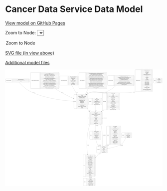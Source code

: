 <link rel='stylesheet' href="assets/style.css">
<link rel='stylesheet' href="https://unpkg.com/leaflet@1.5.1/dist/leaflet.css" integrity="sha512-xwE/Az9zrjBIphAcBb3F6JVqxf46+CDLwfLMHloNu6KEQCAWi6HcDUbeOfBIptF7tcCzusKFjFw2yuvEpDL9wQ==" crossorigin="">
<script type="text/javascript" src="https://code.jquery.com/jquery-3.2.1.min.js"></script>
<script type="text/javascript"  src="https://unpkg.com/leaflet@1.5.1/dist/leaflet.js"></script>
<script type="text/javascript" src="assets/actions.js"></script>

Cancer Data Service Data Model
==============================

[View model on GitHub Pages](https://cbiit.github.io/cds-model)



Zoom to Node: <select id="node_select">
  <option value="">Zoom to Node</option>
</select>
<div id="model"></div>

<p>
<a href="./model-desc/cds-model.svg">SVG file (in view above)</a>
<p>
<a href="./model-desc">Additional model files</a>
<div id='graph' style='display:off;'>
<svg width="4345pt" height="3219pt"
 viewBox="0.00 0.00 4344.50 3219.00" xmlns="http://www.w3.org/2000/svg" xmlns:xlink="http://www.w3.org/1999/xlink">
<g id="graph0" class="graph" transform="scale(1 1) rotate(0) translate(4 3215)">
<title>Perl</title>
<polygon fill="#ffffff" stroke="transparent" points="-4,4 -4,-3215 4340.5,-3215 4340.5,4 -4,4"/>
<!-- NonDICOMPETimages -->
<g id="node1" class="node">
<title>NonDICOMPETimages</title>
<path fill="none" stroke="#000000" d="M12,-2865.5C12,-2865.5 661,-2865.5 661,-2865.5 667,-2865.5 673,-2871.5 673,-2877.5 673,-2877.5 673,-2945.5 673,-2945.5 673,-2951.5 667,-2957.5 661,-2957.5 661,-2957.5 12,-2957.5 12,-2957.5 6,-2957.5 0,-2951.5 0,-2945.5 0,-2945.5 0,-2877.5 0,-2877.5 0,-2871.5 6,-2865.5 12,-2865.5"/>
<text text-anchor="middle" x="91" y="-2907.8" font-family="Times,serif" font-size="14.00" fill="#000000">NonDICOMPETimages</text>
<polyline fill="none" stroke="#000000" points="182,-2865.5 182,-2957.5 "/>
<text text-anchor="middle" x="192.5" y="-2907.8" font-family="Times,serif" font-size="14.00" fill="#000000"> </text>
<polyline fill="none" stroke="#000000" points="203,-2865.5 203,-2957.5 "/>
<text text-anchor="middle" x="427.5" y="-2942.3" font-family="Times,serif" font-size="14.00" fill="#000000">NonDICOMPETimages_id</text>
<polyline fill="none" stroke="#000000" points="203,-2934.5 652,-2934.5 "/>
<text text-anchor="middle" x="427.5" y="-2919.3" font-family="Times,serif" font-size="14.00" fill="#000000">PETImagingAcquisitionProtocolElement_gantryDetectorTilt</text>
<polyline fill="none" stroke="#000000" points="203,-2911.5 652,-2911.5 "/>
<text text-anchor="middle" x="427.5" y="-2896.3" font-family="Times,serif" font-size="14.00" fill="#000000">Radiopharmaceutical_radionuclideCode</text>
<polyline fill="none" stroke="#000000" points="203,-2888.5 652,-2888.5 "/>
<text text-anchor="middle" x="427.5" y="-2873.3" font-family="Times,serif" font-size="14.00" fill="#000000">crdc_id</text>
<polyline fill="none" stroke="#000000" points="652,-2865.5 652,-2957.5 "/>
<text text-anchor="middle" x="662.5" y="-2907.8" font-family="Times,serif" font-size="14.00" fill="#000000"> </text>
</g>
<!-- image -->
<g id="node11" class="node">
<title>image</title>
<path fill="none" stroke="#000000" d="M1909,-2135C1909,-2135 2274,-2135 2274,-2135 2280,-2135 2286,-2141 2286,-2147 2286,-2147 2286,-2514 2286,-2514 2286,-2520 2280,-2526 2274,-2526 2274,-2526 1909,-2526 1909,-2526 1903,-2526 1897,-2520 1897,-2514 1897,-2514 1897,-2147 1897,-2147 1897,-2141 1903,-2135 1909,-2135"/>
<text text-anchor="middle" x="1927" y="-2326.8" font-family="Times,serif" font-size="14.00" fill="#000000">image</text>
<polyline fill="none" stroke="#000000" points="1957,-2135 1957,-2526 "/>
<text text-anchor="middle" x="1967.5" y="-2326.8" font-family="Times,serif" font-size="14.00" fill="#000000"> </text>
<polyline fill="none" stroke="#000000" points="1978,-2135 1978,-2526 "/>
<text text-anchor="middle" x="2121.5" y="-2510.8" font-family="Times,serif" font-size="14.00" fill="#000000">citation_or_DOI</text>
<polyline fill="none" stroke="#000000" points="1978,-2503 2265,-2503 "/>
<text text-anchor="middle" x="2121.5" y="-2487.8" font-family="Times,serif" font-size="14.00" fill="#000000">crdc_id</text>
<polyline fill="none" stroke="#000000" points="1978,-2480 2265,-2480 "/>
<text text-anchor="middle" x="2121.5" y="-2464.8" font-family="Times,serif" font-size="14.00" fill="#000000">de_identification_method_description</text>
<polyline fill="none" stroke="#000000" points="1978,-2457 2265,-2457 "/>
<text text-anchor="middle" x="2121.5" y="-2441.8" font-family="Times,serif" font-size="14.00" fill="#000000">de_identification_method_type</text>
<polyline fill="none" stroke="#000000" points="1978,-2434 2265,-2434 "/>
<text text-anchor="middle" x="2121.5" y="-2418.8" font-family="Times,serif" font-size="14.00" fill="#000000">de_identification_software</text>
<polyline fill="none" stroke="#000000" points="1978,-2411 2265,-2411 "/>
<text text-anchor="middle" x="2121.5" y="-2395.8" font-family="Times,serif" font-size="14.00" fill="#000000">image_modality</text>
<polyline fill="none" stroke="#000000" points="1978,-2388 2265,-2388 "/>
<text text-anchor="middle" x="2121.5" y="-2372.8" font-family="Times,serif" font-size="14.00" fill="#000000">imaging_equipment_manufacturer</text>
<polyline fill="none" stroke="#000000" points="1978,-2365 2265,-2365 "/>
<text text-anchor="middle" x="2121.5" y="-2349.8" font-family="Times,serif" font-size="14.00" fill="#000000">imaging_equipment_model</text>
<polyline fill="none" stroke="#000000" points="1978,-2342 2265,-2342 "/>
<text text-anchor="middle" x="2121.5" y="-2326.8" font-family="Times,serif" font-size="14.00" fill="#000000">imaging_protocol</text>
<polyline fill="none" stroke="#000000" points="1978,-2319 2265,-2319 "/>
<text text-anchor="middle" x="2121.5" y="-2303.8" font-family="Times,serif" font-size="14.00" fill="#000000">imaging_software</text>
<polyline fill="none" stroke="#000000" points="1978,-2296 2265,-2296 "/>
<text text-anchor="middle" x="2121.5" y="-2280.8" font-family="Times,serif" font-size="14.00" fill="#000000">license</text>
<polyline fill="none" stroke="#000000" points="1978,-2273 2265,-2273 "/>
<text text-anchor="middle" x="2121.5" y="-2257.8" font-family="Times,serif" font-size="14.00" fill="#000000">longitudinal_temporal_event_offset</text>
<polyline fill="none" stroke="#000000" points="1978,-2250 2265,-2250 "/>
<text text-anchor="middle" x="2121.5" y="-2234.8" font-family="Times,serif" font-size="14.00" fill="#000000">longitudinal_temporal_event_type</text>
<polyline fill="none" stroke="#000000" points="1978,-2227 2265,-2227 "/>
<text text-anchor="middle" x="2121.5" y="-2211.8" font-family="Times,serif" font-size="14.00" fill="#000000">organ_or_tissue</text>
<polyline fill="none" stroke="#000000" points="1978,-2204 2265,-2204 "/>
<text text-anchor="middle" x="2121.5" y="-2188.8" font-family="Times,serif" font-size="14.00" fill="#000000">performed_imaging_study_typeCode</text>
<polyline fill="none" stroke="#000000" points="1978,-2181 2265,-2181 "/>
<text text-anchor="middle" x="2121.5" y="-2165.8" font-family="Times,serif" font-size="14.00" fill="#000000">species</text>
<polyline fill="none" stroke="#000000" points="1978,-2158 2265,-2158 "/>
<text text-anchor="middle" x="2121.5" y="-2142.8" font-family="Times,serif" font-size="14.00" fill="#000000">study_link_id</text>
<polyline fill="none" stroke="#000000" points="2265,-2135 2265,-2526 "/>
<text text-anchor="middle" x="2275.5" y="-2326.8" font-family="Times,serif" font-size="14.00" fill="#000000"> </text>
</g>
<!-- NonDICOMPETimages&#45;&gt;image -->
<g id="edge8" class="edge">
<title>NonDICOMPETimages&#45;&gt;image</title>
<path fill="none" stroke="#000000" d="M375.0384,-2865.4437C433.8414,-2798.4185 552.7829,-2675.1305 681.5,-2612 1079.0772,-2417.0045 1602.7114,-2357.0827 1886.7876,-2338.6688"/>
<polygon fill="#000000" stroke="#000000" points="1887.0344,-2342.1603 1896.7914,-2338.0311 1886.589,-2335.1744 1887.0344,-2342.1603"/>
<text text-anchor="middle" x="785" y="-2582.8" font-family="Times,serif" font-size="14.00" fill="#000000">of_image</text>
</g>
<!-- NonDICOMradiologyAllModalities -->
<g id="node2" class="node">
<title>NonDICOMradiologyAllModalities</title>
<path fill="none" stroke="#000000" d="M703,-2693C703,-2693 1476,-2693 1476,-2693 1482,-2693 1488,-2699 1488,-2705 1488,-2705 1488,-3118 1488,-3118 1488,-3124 1482,-3130 1476,-3130 1476,-3130 703,-3130 703,-3130 697,-3130 691,-3124 691,-3118 691,-3118 691,-2705 691,-2705 691,-2699 697,-2693 703,-2693"/>
<text text-anchor="middle" x="822.5" y="-2907.8" font-family="Times,serif" font-size="14.00" fill="#000000">NonDICOMradiologyAllModalities</text>
<polyline fill="none" stroke="#000000" points="954,-2693 954,-3130 "/>
<text text-anchor="middle" x="964.5" y="-2907.8" font-family="Times,serif" font-size="14.00" fill="#000000"> </text>
<polyline fill="none" stroke="#000000" points="975,-2693 975,-3130 "/>
<text text-anchor="middle" x="1221" y="-3114.8" font-family="Times,serif" font-size="14.00" fill="#000000">NonDICOMradiologyAllModalities_id</text>
<polyline fill="none" stroke="#000000" points="975,-3107 1467,-3107 "/>
<text text-anchor="middle" x="1221" y="-3091.8" font-family="Times,serif" font-size="14.00" fill="#000000">crdc_id</text>
<polyline fill="none" stroke="#000000" points="975,-3084 1467,-3084 "/>
<text text-anchor="middle" x="1221" y="-3068.8" font-family="Times,serif" font-size="14.00" fill="#000000">performed_imaging_study_acquisitionTypeCode</text>
<polyline fill="none" stroke="#000000" points="975,-3061 1467,-3061 "/>
<text text-anchor="middle" x="1221" y="-3045.8" font-family="Times,serif" font-size="14.00" fill="#000000">performed_imaging_study_admittingDiagnosisCode</text>
<polyline fill="none" stroke="#000000" points="975,-3038 1467,-3038 "/>
<text text-anchor="middle" x="1221" y="-3022.8" font-family="Times,serif" font-size="14.00" fill="#000000">performed_imaging_study_algorithmCode</text>
<polyline fill="none" stroke="#000000" points="975,-3015 1467,-3015 "/>
<text text-anchor="middle" x="1221" y="-2999.8" font-family="Times,serif" font-size="14.00" fill="#000000">performed_imaging_study_bodyPositionCode</text>
<polyline fill="none" stroke="#000000" points="975,-2992 1467,-2992 "/>
<text text-anchor="middle" x="1221" y="-2976.8" font-family="Times,serif" font-size="14.00" fill="#000000">performed_imaging_study_cardiacSynchronizationTechniqueCode</text>
<polyline fill="none" stroke="#000000" points="975,-2969 1467,-2969 "/>
<text text-anchor="middle" x="1221" y="-2953.8" font-family="Times,serif" font-size="14.00" fill="#000000">performed_imaging_study_dataCollectionDiameter</text>
<polyline fill="none" stroke="#000000" points="975,-2946 1467,-2946 "/>
<text text-anchor="middle" x="1221" y="-2930.8" font-family="Times,serif" font-size="14.00" fill="#000000">performed_imaging_study_description</text>
<polyline fill="none" stroke="#000000" points="975,-2923 1467,-2923 "/>
<text text-anchor="middle" x="1221" y="-2907.8" font-family="Times,serif" font-size="14.00" fill="#000000">performed_imaging_study_lossyImageCompressionIndicator</text>
<polyline fill="none" stroke="#000000" points="975,-2900 1467,-2900 "/>
<text text-anchor="middle" x="1221" y="-2884.8" font-family="Times,serif" font-size="14.00" fill="#000000">performed_imaging_study_nonAcquisitionModalitiesInStudyCode</text>
<polyline fill="none" stroke="#000000" points="975,-2877 1467,-2877 "/>
<text text-anchor="middle" x="1221" y="-2861.8" font-family="Times,serif" font-size="14.00" fill="#000000">performed_imaging_study_primaryAnatomicSiteCode</text>
<polyline fill="none" stroke="#000000" points="975,-2854 1467,-2854 "/>
<text text-anchor="middle" x="1221" y="-2838.8" font-family="Times,serif" font-size="14.00" fill="#000000">performed_imaging_study_reconstructionDiameter</text>
<polyline fill="none" stroke="#000000" points="975,-2831 1467,-2831 "/>
<text text-anchor="middle" x="1221" y="-2815.8" font-family="Times,serif" font-size="14.00" fill="#000000">performed_imaging_study_reconstructionFieldOfViewHeight</text>
<polyline fill="none" stroke="#000000" points="975,-2808 1467,-2808 "/>
<text text-anchor="middle" x="1221" y="-2792.8" font-family="Times,serif" font-size="14.00" fill="#000000">performed_imaging_study_reconstructionFieldOfViewWidth</text>
<polyline fill="none" stroke="#000000" points="975,-2785 1467,-2785 "/>
<text text-anchor="middle" x="1221" y="-2769.8" font-family="Times,serif" font-size="14.00" fill="#000000">performed_imaging_study_reconstructionInterval</text>
<polyline fill="none" stroke="#000000" points="975,-2762 1467,-2762 "/>
<text text-anchor="middle" x="1221" y="-2746.8" font-family="Times,serif" font-size="14.00" fill="#000000">performed_imaging_study_respiratoryMotionTechniqueCode</text>
<polyline fill="none" stroke="#000000" points="975,-2739 1467,-2739 "/>
<text text-anchor="middle" x="1221" y="-2723.8" font-family="Times,serif" font-size="14.00" fill="#000000">performed_imaging_study_sliceThickness</text>
<polyline fill="none" stroke="#000000" points="975,-2716 1467,-2716 "/>
<text text-anchor="middle" x="1221" y="-2700.8" font-family="Times,serif" font-size="14.00" fill="#000000">performed_imaging_study_summary</text>
<polyline fill="none" stroke="#000000" points="1467,-2693 1467,-3130 "/>
<text text-anchor="middle" x="1477.5" y="-2907.8" font-family="Times,serif" font-size="14.00" fill="#000000"> </text>
</g>
<!-- NonDICOMradiologyAllModalities&#45;&gt;image -->
<g id="edge4" class="edge">
<title>NonDICOMradiologyAllModalities&#45;&gt;image</title>
<path fill="none" stroke="#000000" d="M1372.1502,-2692.8805C1413.0394,-2664.406 1455.2571,-2636.6187 1496.5,-2612 1621.7726,-2537.2223 1770.0764,-2467.0182 1887.2842,-2415.4234"/>
<polygon fill="#000000" stroke="#000000" points="1888.988,-2418.4979 1896.7372,-2411.2728 1886.1738,-2412.0885 1888.988,-2418.4979"/>
<text text-anchor="middle" x="1576" y="-2582.8" font-family="Times,serif" font-size="14.00" fill="#000000">of_image</text>
</g>
<!-- study -->
<g id="node3" class="node">
<title>study</title>
<path fill="none" stroke="#000000" d="M2161.5,-259.5C2161.5,-259.5 2477.5,-259.5 2477.5,-259.5 2483.5,-259.5 2489.5,-265.5 2489.5,-271.5 2489.5,-271.5 2489.5,-845.5 2489.5,-845.5 2489.5,-851.5 2483.5,-857.5 2477.5,-857.5 2477.5,-857.5 2161.5,-857.5 2161.5,-857.5 2155.5,-857.5 2149.5,-851.5 2149.5,-845.5 2149.5,-845.5 2149.5,-271.5 2149.5,-271.5 2149.5,-265.5 2155.5,-259.5 2161.5,-259.5"/>
<text text-anchor="middle" x="2177.5" y="-554.8" font-family="Times,serif" font-size="14.00" fill="#000000">study</text>
<polyline fill="none" stroke="#000000" points="2205.5,-259.5 2205.5,-857.5 "/>
<text text-anchor="middle" x="2216" y="-554.8" font-family="Times,serif" font-size="14.00" fill="#000000"> </text>
<polyline fill="none" stroke="#000000" points="2226.5,-259.5 2226.5,-857.5 "/>
<text text-anchor="middle" x="2347.5" y="-842.3" font-family="Times,serif" font-size="14.00" fill="#000000">acl</text>
<polyline fill="none" stroke="#000000" points="2226.5,-834.5 2468.5,-834.5 "/>
<text text-anchor="middle" x="2347.5" y="-819.3" font-family="Times,serif" font-size="14.00" fill="#000000">adult_or_childhood_study</text>
<polyline fill="none" stroke="#000000" points="2226.5,-811.5 2468.5,-811.5 "/>
<text text-anchor="middle" x="2347.5" y="-796.3" font-family="Times,serif" font-size="14.00" fill="#000000">authz</text>
<polyline fill="none" stroke="#000000" points="2226.5,-788.5 2468.5,-788.5 "/>
<text text-anchor="middle" x="2347.5" y="-773.3" font-family="Times,serif" font-size="14.00" fill="#000000">bioproject_accession</text>
<polyline fill="none" stroke="#000000" points="2226.5,-765.5 2468.5,-765.5 "/>
<text text-anchor="middle" x="2347.5" y="-750.3" font-family="Times,serif" font-size="14.00" fill="#000000">cds_primary_bucket</text>
<polyline fill="none" stroke="#000000" points="2226.5,-742.5 2468.5,-742.5 "/>
<text text-anchor="middle" x="2347.5" y="-727.3" font-family="Times,serif" font-size="14.00" fill="#000000">cds_requestor</text>
<polyline fill="none" stroke="#000000" points="2226.5,-719.5 2468.5,-719.5 "/>
<text text-anchor="middle" x="2347.5" y="-704.3" font-family="Times,serif" font-size="14.00" fill="#000000">cds_secondary_bucket</text>
<polyline fill="none" stroke="#000000" points="2226.5,-696.5 2468.5,-696.5 "/>
<text text-anchor="middle" x="2347.5" y="-681.3" font-family="Times,serif" font-size="14.00" fill="#000000">cds_tertiary_bucket</text>
<polyline fill="none" stroke="#000000" points="2226.5,-673.5 2468.5,-673.5 "/>
<text text-anchor="middle" x="2347.5" y="-658.3" font-family="Times,serif" font-size="14.00" fill="#000000">clinical_trial_arm</text>
<polyline fill="none" stroke="#000000" points="2226.5,-650.5 2468.5,-650.5 "/>
<text text-anchor="middle" x="2347.5" y="-635.3" font-family="Times,serif" font-size="14.00" fill="#000000">clinical_trial_identifier</text>
<polyline fill="none" stroke="#000000" points="2226.5,-627.5 2468.5,-627.5 "/>
<text text-anchor="middle" x="2347.5" y="-612.3" font-family="Times,serif" font-size="14.00" fill="#000000">clinical_trial_repository</text>
<polyline fill="none" stroke="#000000" points="2226.5,-604.5 2468.5,-604.5 "/>
<text text-anchor="middle" x="2347.5" y="-589.3" font-family="Times,serif" font-size="14.00" fill="#000000">clinical_trial_system</text>
<polyline fill="none" stroke="#000000" points="2226.5,-581.5 2468.5,-581.5 "/>
<text text-anchor="middle" x="2347.5" y="-566.3" font-family="Times,serif" font-size="14.00" fill="#000000">co_investigator_email</text>
<polyline fill="none" stroke="#000000" points="2226.5,-558.5 2468.5,-558.5 "/>
<text text-anchor="middle" x="2347.5" y="-543.3" font-family="Times,serif" font-size="14.00" fill="#000000">co_investigator_name</text>
<polyline fill="none" stroke="#000000" points="2226.5,-535.5 2468.5,-535.5 "/>
<text text-anchor="middle" x="2347.5" y="-520.3" font-family="Times,serif" font-size="14.00" fill="#000000">crdc_id</text>
<polyline fill="none" stroke="#000000" points="2226.5,-512.5 2468.5,-512.5 "/>
<text text-anchor="middle" x="2347.5" y="-497.3" font-family="Times,serif" font-size="14.00" fill="#000000">data_access_level</text>
<polyline fill="none" stroke="#000000" points="2226.5,-489.5 2468.5,-489.5 "/>
<text text-anchor="middle" x="2347.5" y="-474.3" font-family="Times,serif" font-size="14.00" fill="#000000">data_types</text>
<polyline fill="none" stroke="#000000" points="2226.5,-466.5 2468.5,-466.5 "/>
<text text-anchor="middle" x="2347.5" y="-451.3" font-family="Times,serif" font-size="14.00" fill="#000000">email</text>
<polyline fill="none" stroke="#000000" points="2226.5,-443.5 2468.5,-443.5 "/>
<text text-anchor="middle" x="2347.5" y="-428.3" font-family="Times,serif" font-size="14.00" fill="#000000">file_types</text>
<polyline fill="none" stroke="#000000" points="2226.5,-420.5 2468.5,-420.5 "/>
<text text-anchor="middle" x="2347.5" y="-405.3" font-family="Times,serif" font-size="14.00" fill="#000000">file_types_and_format</text>
<polyline fill="none" stroke="#000000" points="2226.5,-397.5 2468.5,-397.5 "/>
<text text-anchor="middle" x="2347.5" y="-382.3" font-family="Times,serif" font-size="14.00" fill="#000000">first_name</text>
<polyline fill="none" stroke="#000000" points="2226.5,-374.5 2468.5,-374.5 "/>
<text text-anchor="middle" x="2347.5" y="-359.3" font-family="Times,serif" font-size="14.00" fill="#000000">funding_agency</text>
<polyline fill="none" stroke="#000000" points="2226.5,-351.5 2468.5,-351.5 "/>
<text text-anchor="middle" x="2347.5" y="-336.3" font-family="Times,serif" font-size="14.00" fill="#000000">funding_source_program_name</text>
<polyline fill="none" stroke="#000000" points="2226.5,-328.5 2468.5,-328.5 "/>
<text text-anchor="middle" x="2347.5" y="-313.3" font-family="Times,serif" font-size="14.00" fill="#000000">grant_id</text>
<polyline fill="none" stroke="#000000" points="2226.5,-305.5 2468.5,-305.5 "/>
<text text-anchor="middle" x="2347.5" y="-290.3" font-family="Times,serif" font-size="14.00" fill="#000000">index_date</text>
<polyline fill="none" stroke="#000000" points="2226.5,-282.5 2468.5,-282.5 "/>
<text text-anchor="middle" x="2347.5" y="-267.3" font-family="Times,serif" font-size="14.00" fill="#000000">+ 20 properties</text>
<polyline fill="none" stroke="#000000" points="2468.5,-259.5 2468.5,-857.5 "/>
<text text-anchor="middle" x="2479" y="-554.8" font-family="Times,serif" font-size="14.00" fill="#000000"> </text>
</g>
<!-- program -->
<g id="node13" class="node">
<title>program</title>
<path fill="none" stroke="#000000" d="M2165.5,-.5C2165.5,-.5 2473.5,-.5 2473.5,-.5 2479.5,-.5 2485.5,-6.5 2485.5,-12.5 2485.5,-12.5 2485.5,-195.5 2485.5,-195.5 2485.5,-201.5 2479.5,-207.5 2473.5,-207.5 2473.5,-207.5 2165.5,-207.5 2165.5,-207.5 2159.5,-207.5 2153.5,-201.5 2153.5,-195.5 2153.5,-195.5 2153.5,-12.5 2153.5,-12.5 2153.5,-6.5 2159.5,-.5 2165.5,-.5"/>
<text text-anchor="middle" x="2192.5" y="-100.3" font-family="Times,serif" font-size="14.00" fill="#000000">program</text>
<polyline fill="none" stroke="#000000" points="2231.5,-.5 2231.5,-207.5 "/>
<text text-anchor="middle" x="2242" y="-100.3" font-family="Times,serif" font-size="14.00" fill="#000000"> </text>
<polyline fill="none" stroke="#000000" points="2252.5,-.5 2252.5,-207.5 "/>
<text text-anchor="middle" x="2358.5" y="-192.3" font-family="Times,serif" font-size="14.00" fill="#000000">crdc_id</text>
<polyline fill="none" stroke="#000000" points="2252.5,-184.5 2464.5,-184.5 "/>
<text text-anchor="middle" x="2358.5" y="-169.3" font-family="Times,serif" font-size="14.00" fill="#000000">institution</text>
<polyline fill="none" stroke="#000000" points="2252.5,-161.5 2464.5,-161.5 "/>
<text text-anchor="middle" x="2358.5" y="-146.3" font-family="Times,serif" font-size="14.00" fill="#000000">program_acronym</text>
<polyline fill="none" stroke="#000000" points="2252.5,-138.5 2464.5,-138.5 "/>
<text text-anchor="middle" x="2358.5" y="-123.3" font-family="Times,serif" font-size="14.00" fill="#000000">program_external_url</text>
<polyline fill="none" stroke="#000000" points="2252.5,-115.5 2464.5,-115.5 "/>
<text text-anchor="middle" x="2358.5" y="-100.3" font-family="Times,serif" font-size="14.00" fill="#000000">program_full_description</text>
<polyline fill="none" stroke="#000000" points="2252.5,-92.5 2464.5,-92.5 "/>
<text text-anchor="middle" x="2358.5" y="-77.3" font-family="Times,serif" font-size="14.00" fill="#000000">program_name</text>
<polyline fill="none" stroke="#000000" points="2252.5,-69.5 2464.5,-69.5 "/>
<text text-anchor="middle" x="2358.5" y="-54.3" font-family="Times,serif" font-size="14.00" fill="#000000">program_short_description</text>
<polyline fill="none" stroke="#000000" points="2252.5,-46.5 2464.5,-46.5 "/>
<text text-anchor="middle" x="2358.5" y="-31.3" font-family="Times,serif" font-size="14.00" fill="#000000">program_short_name</text>
<polyline fill="none" stroke="#000000" points="2252.5,-23.5 2464.5,-23.5 "/>
<text text-anchor="middle" x="2358.5" y="-8.3" font-family="Times,serif" font-size="14.00" fill="#000000">program_sort_order</text>
<polyline fill="none" stroke="#000000" points="2464.5,-.5 2464.5,-207.5 "/>
<text text-anchor="middle" x="2475" y="-100.3" font-family="Times,serif" font-size="14.00" fill="#000000"> </text>
</g>
<!-- study&#45;&gt;program -->
<g id="edge11" class="edge">
<title>study&#45;&gt;program</title>
<path fill="none" stroke="#000000" d="M2319.5,-259.4595C2319.5,-244.999 2319.5,-230.9707 2319.5,-217.6442"/>
<polygon fill="#000000" stroke="#000000" points="2323.0001,-217.5945 2319.5,-207.5945 2316.0001,-217.5946 2323.0001,-217.5945"/>
<text text-anchor="middle" x="2361" y="-229.8" font-family="Times,serif" font-size="14.00" fill="#000000">of_program</text>
</g>
<!-- NonDICOMpathologyImages -->
<g id="node4" class="node">
<title>NonDICOMpathologyImages</title>
<path fill="none" stroke="#000000" d="M1518,-2785C1518,-2785 2005,-2785 2005,-2785 2011,-2785 2017,-2791 2017,-2797 2017,-2797 2017,-3026 2017,-3026 2017,-3032 2011,-3038 2005,-3038 2005,-3038 1518,-3038 1518,-3038 1512,-3038 1506,-3032 1506,-3026 1506,-3026 1506,-2797 1506,-2797 1506,-2791 1512,-2785 1518,-2785"/>
<text text-anchor="middle" x="1618" y="-2907.8" font-family="Times,serif" font-size="14.00" fill="#000000">NonDICOMpathologyImages</text>
<polyline fill="none" stroke="#000000" points="1730,-2785 1730,-3038 "/>
<text text-anchor="middle" x="1740.5" y="-2907.8" font-family="Times,serif" font-size="14.00" fill="#000000"> </text>
<polyline fill="none" stroke="#000000" points="1751,-2785 1751,-3038 "/>
<text text-anchor="middle" x="1873.5" y="-3022.8" font-family="Times,serif" font-size="14.00" fill="#000000">NonDICOMpathologyImages_id</text>
<polyline fill="none" stroke="#000000" points="1751,-3015 1996,-3015 "/>
<text text-anchor="middle" x="1873.5" y="-2999.8" font-family="Times,serif" font-size="14.00" fill="#000000">acquisition_method_type</text>
<polyline fill="none" stroke="#000000" points="1751,-2992 1996,-2992 "/>
<text text-anchor="middle" x="1873.5" y="-2976.8" font-family="Times,serif" font-size="14.00" fill="#000000">crdc_id</text>
<polyline fill="none" stroke="#000000" points="1751,-2969 1996,-2969 "/>
<text text-anchor="middle" x="1873.5" y="-2953.8" font-family="Times,serif" font-size="14.00" fill="#000000">embedding_medium</text>
<polyline fill="none" stroke="#000000" points="1751,-2946 1996,-2946 "/>
<text text-anchor="middle" x="1873.5" y="-2930.8" font-family="Times,serif" font-size="14.00" fill="#000000">immersion</text>
<polyline fill="none" stroke="#000000" points="1751,-2923 1996,-2923 "/>
<text text-anchor="middle" x="1873.5" y="-2907.8" font-family="Times,serif" font-size="14.00" fill="#000000">lens_numerical_aperture</text>
<polyline fill="none" stroke="#000000" points="1751,-2900 1996,-2900 "/>
<text text-anchor="middle" x="1873.5" y="-2884.8" font-family="Times,serif" font-size="14.00" fill="#000000">nominal_magnification</text>
<polyline fill="none" stroke="#000000" points="1751,-2877 1996,-2877 "/>
<text text-anchor="middle" x="1873.5" y="-2861.8" font-family="Times,serif" font-size="14.00" fill="#000000">objective</text>
<polyline fill="none" stroke="#000000" points="1751,-2854 1996,-2854 "/>
<text text-anchor="middle" x="1873.5" y="-2838.8" font-family="Times,serif" font-size="14.00" fill="#000000">staining_method</text>
<polyline fill="none" stroke="#000000" points="1751,-2831 1996,-2831 "/>
<text text-anchor="middle" x="1873.5" y="-2815.8" font-family="Times,serif" font-size="14.00" fill="#000000">tissue_fixative</text>
<polyline fill="none" stroke="#000000" points="1751,-2808 1996,-2808 "/>
<text text-anchor="middle" x="1873.5" y="-2792.8" font-family="Times,serif" font-size="14.00" fill="#000000">tumor_tissue_type</text>
<polyline fill="none" stroke="#000000" points="1996,-2785 1996,-3038 "/>
<text text-anchor="middle" x="2006.5" y="-2907.8" font-family="Times,serif" font-size="14.00" fill="#000000"> </text>
</g>
<!-- NonDICOMpathologyImages&#45;&gt;image -->
<g id="edge6" class="edge">
<title>NonDICOMpathologyImages&#45;&gt;image</title>
<path fill="none" stroke="#000000" d="M1833.5121,-2784.715C1874.9988,-2711.6732 1928.1306,-2618.1291 1975.3829,-2534.9364"/>
<polygon fill="#000000" stroke="#000000" points="1978.4813,-2536.5682 1980.3768,-2526.1443 1972.3945,-2533.111 1978.4813,-2536.5682"/>
<text text-anchor="middle" x="1979" y="-2582.8" font-family="Times,serif" font-size="14.00" fill="#000000">of_image</text>
</g>
<!-- proteomic -->
<g id="node5" class="node">
<title>proteomic</title>
<path fill="none" stroke="#000000" d="M2316.5,-2238.5C2316.5,-2238.5 2656.5,-2238.5 2656.5,-2238.5 2662.5,-2238.5 2668.5,-2244.5 2668.5,-2250.5 2668.5,-2250.5 2668.5,-2410.5 2668.5,-2410.5 2668.5,-2416.5 2662.5,-2422.5 2656.5,-2422.5 2656.5,-2422.5 2316.5,-2422.5 2316.5,-2422.5 2310.5,-2422.5 2304.5,-2416.5 2304.5,-2410.5 2304.5,-2410.5 2304.5,-2250.5 2304.5,-2250.5 2304.5,-2244.5 2310.5,-2238.5 2316.5,-2238.5"/>
<text text-anchor="middle" x="2349" y="-2326.8" font-family="Times,serif" font-size="14.00" fill="#000000">proteomic</text>
<polyline fill="none" stroke="#000000" points="2393.5,-2238.5 2393.5,-2422.5 "/>
<text text-anchor="middle" x="2404" y="-2326.8" font-family="Times,serif" font-size="14.00" fill="#000000"> </text>
<polyline fill="none" stroke="#000000" points="2414.5,-2238.5 2414.5,-2422.5 "/>
<text text-anchor="middle" x="2531" y="-2407.3" font-family="Times,serif" font-size="14.00" fill="#000000">aliquot_id</text>
<polyline fill="none" stroke="#000000" points="2414.5,-2399.5 2647.5,-2399.5 "/>
<text text-anchor="middle" x="2531" y="-2384.3" font-family="Times,serif" font-size="14.00" fill="#000000">analytical_fractions</text>
<polyline fill="none" stroke="#000000" points="2414.5,-2376.5 2647.5,-2376.5 "/>
<text text-anchor="middle" x="2531" y="-2361.3" font-family="Times,serif" font-size="14.00" fill="#000000">crdc_id</text>
<polyline fill="none" stroke="#000000" points="2414.5,-2353.5 2647.5,-2353.5 "/>
<text text-anchor="middle" x="2531" y="-2338.3" font-family="Times,serif" font-size="14.00" fill="#000000">instrument_make</text>
<polyline fill="none" stroke="#000000" points="2414.5,-2330.5 2647.5,-2330.5 "/>
<text text-anchor="middle" x="2531" y="-2315.3" font-family="Times,serif" font-size="14.00" fill="#000000">manufacturer_model_name</text>
<polyline fill="none" stroke="#000000" points="2414.5,-2307.5 2647.5,-2307.5 "/>
<text text-anchor="middle" x="2531" y="-2292.3" font-family="Times,serif" font-size="14.00" fill="#000000">proteomic_design_description</text>
<polyline fill="none" stroke="#000000" points="2414.5,-2284.5 2647.5,-2284.5 "/>
<text text-anchor="middle" x="2531" y="-2269.3" font-family="Times,serif" font-size="14.00" fill="#000000">proteomic_info_id</text>
<polyline fill="none" stroke="#000000" points="2414.5,-2261.5 2647.5,-2261.5 "/>
<text text-anchor="middle" x="2531" y="-2246.3" font-family="Times,serif" font-size="14.00" fill="#000000">proteomic_instrument_model</text>
<polyline fill="none" stroke="#000000" points="2647.5,-2238.5 2647.5,-2422.5 "/>
<text text-anchor="middle" x="2658" y="-2326.8" font-family="Times,serif" font-size="14.00" fill="#000000"> </text>
</g>
<!-- file -->
<g id="node8" class="node">
<title>file</title>
<path fill="none" stroke="#000000" d="M2296.5,-1703.5C2296.5,-1703.5 2676.5,-1703.5 2676.5,-1703.5 2682.5,-1703.5 2688.5,-1709.5 2688.5,-1715.5 2688.5,-1715.5 2688.5,-2036.5 2688.5,-2036.5 2688.5,-2042.5 2682.5,-2048.5 2676.5,-2048.5 2676.5,-2048.5 2296.5,-2048.5 2296.5,-2048.5 2290.5,-2048.5 2284.5,-2042.5 2284.5,-2036.5 2284.5,-2036.5 2284.5,-1715.5 2284.5,-1715.5 2284.5,-1709.5 2290.5,-1703.5 2296.5,-1703.5"/>
<text text-anchor="middle" x="2304" y="-1872.3" font-family="Times,serif" font-size="14.00" fill="#000000">file</text>
<polyline fill="none" stroke="#000000" points="2323.5,-1703.5 2323.5,-2048.5 "/>
<text text-anchor="middle" x="2334" y="-1872.3" font-family="Times,serif" font-size="14.00" fill="#000000"> </text>
<polyline fill="none" stroke="#000000" points="2344.5,-1703.5 2344.5,-2048.5 "/>
<text text-anchor="middle" x="2506" y="-2033.3" font-family="Times,serif" font-size="14.00" fill="#000000">checksum_algorithm</text>
<polyline fill="none" stroke="#000000" points="2344.5,-2025.5 2667.5,-2025.5 "/>
<text text-anchor="middle" x="2506" y="-2010.3" font-family="Times,serif" font-size="14.00" fill="#000000">checksum_value</text>
<polyline fill="none" stroke="#000000" points="2344.5,-2002.5 2667.5,-2002.5 "/>
<text text-anchor="middle" x="2506" y="-1987.3" font-family="Times,serif" font-size="14.00" fill="#000000">crdc_id</text>
<polyline fill="none" stroke="#000000" points="2344.5,-1979.5 2667.5,-1979.5 "/>
<text text-anchor="middle" x="2506" y="-1964.3" font-family="Times,serif" font-size="14.00" fill="#000000">experimental_strategy_and_data_subtypes</text>
<polyline fill="none" stroke="#000000" points="2344.5,-1956.5 2667.5,-1956.5 "/>
<text text-anchor="middle" x="2506" y="-1941.3" font-family="Times,serif" font-size="14.00" fill="#000000">file_description</text>
<polyline fill="none" stroke="#000000" points="2344.5,-1933.5 2667.5,-1933.5 "/>
<text text-anchor="middle" x="2506" y="-1918.3" font-family="Times,serif" font-size="14.00" fill="#000000">file_id</text>
<polyline fill="none" stroke="#000000" points="2344.5,-1910.5 2667.5,-1910.5 "/>
<text text-anchor="middle" x="2506" y="-1895.3" font-family="Times,serif" font-size="14.00" fill="#000000">file_mapping_level</text>
<polyline fill="none" stroke="#000000" points="2344.5,-1887.5 2667.5,-1887.5 "/>
<text text-anchor="middle" x="2506" y="-1872.3" font-family="Times,serif" font-size="14.00" fill="#000000">file_name</text>
<polyline fill="none" stroke="#000000" points="2344.5,-1864.5 2667.5,-1864.5 "/>
<text text-anchor="middle" x="2506" y="-1849.3" font-family="Times,serif" font-size="14.00" fill="#000000">file_size</text>
<polyline fill="none" stroke="#000000" points="2344.5,-1841.5 2667.5,-1841.5 "/>
<text text-anchor="middle" x="2506" y="-1826.3" font-family="Times,serif" font-size="14.00" fill="#000000">file_type</text>
<polyline fill="none" stroke="#000000" points="2344.5,-1818.5 2667.5,-1818.5 "/>
<text text-anchor="middle" x="2506" y="-1803.3" font-family="Times,serif" font-size="14.00" fill="#000000">file_url_in_cds</text>
<polyline fill="none" stroke="#000000" points="2344.5,-1795.5 2667.5,-1795.5 "/>
<text text-anchor="middle" x="2506" y="-1780.3" font-family="Times,serif" font-size="14.00" fill="#000000">is_supplementary_file</text>
<polyline fill="none" stroke="#000000" points="2344.5,-1772.5 2667.5,-1772.5 "/>
<text text-anchor="middle" x="2506" y="-1757.3" font-family="Times,serif" font-size="14.00" fill="#000000">md5sum</text>
<polyline fill="none" stroke="#000000" points="2344.5,-1749.5 2667.5,-1749.5 "/>
<text text-anchor="middle" x="2506" y="-1734.3" font-family="Times,serif" font-size="14.00" fill="#000000">release_datetime</text>
<polyline fill="none" stroke="#000000" points="2344.5,-1726.5 2667.5,-1726.5 "/>
<text text-anchor="middle" x="2506" y="-1711.3" font-family="Times,serif" font-size="14.00" fill="#000000">submission_version</text>
<polyline fill="none" stroke="#000000" points="2667.5,-1703.5 2667.5,-2048.5 "/>
<text text-anchor="middle" x="2678" y="-1872.3" font-family="Times,serif" font-size="14.00" fill="#000000"> </text>
</g>
<!-- proteomic&#45;&gt;file -->
<g id="edge18" class="edge">
<title>proteomic&#45;&gt;file</title>
<path fill="none" stroke="#000000" d="M2486.5,-2238.2514C2486.5,-2186.6364 2486.5,-2120.446 2486.5,-2058.7976"/>
<polygon fill="#000000" stroke="#000000" points="2490.0001,-2058.5472 2486.5,-2048.5472 2483.0001,-2058.5472 2490.0001,-2058.5472"/>
<text text-anchor="middle" x="2508.5" y="-2070.8" font-family="Times,serif" font-size="14.00" fill="#000000">of_file</text>
</g>
<!-- NonDICOMMRimages -->
<g id="node6" class="node">
<title>NonDICOMMRimages</title>
<path fill="none" stroke="#000000" d="M2047,-2693C2047,-2693 2796,-2693 2796,-2693 2802,-2693 2808,-2699 2808,-2705 2808,-2705 2808,-3118 2808,-3118 2808,-3124 2802,-3130 2796,-3130 2796,-3130 2047,-3130 2047,-3130 2041,-3130 2035,-3124 2035,-3118 2035,-3118 2035,-2705 2035,-2705 2035,-2699 2041,-2693 2047,-2693"/>
<text text-anchor="middle" x="2123.5" y="-2907.8" font-family="Times,serif" font-size="14.00" fill="#000000">NonDICOMMRimages</text>
<polyline fill="none" stroke="#000000" points="2212,-2693 2212,-3130 "/>
<text text-anchor="middle" x="2222.5" y="-2907.8" font-family="Times,serif" font-size="14.00" fill="#000000"> </text>
<polyline fill="none" stroke="#000000" points="2233,-2693 2233,-3130 "/>
<text text-anchor="middle" x="2510" y="-3114.8" font-family="Times,serif" font-size="14.00" fill="#000000">MRImageAcquisitionProtocolElement_acquisitionContrastCode</text>
<polyline fill="none" stroke="#000000" points="2233,-3107 2787,-3107 "/>
<text text-anchor="middle" x="2510" y="-3091.8" font-family="Times,serif" font-size="14.00" fill="#000000">MRImageAcquisitionProtocolElement_arterialSpinLabelingContrastCode</text>
<polyline fill="none" stroke="#000000" points="2233,-3084 2787,-3084 "/>
<text text-anchor="middle" x="2510" y="-3068.8" font-family="Times,serif" font-size="14.00" fill="#000000">MRImageAcquisitionProtocolElement_diffusionBValue</text>
<polyline fill="none" stroke="#000000" points="2233,-3061 2787,-3061 "/>
<text text-anchor="middle" x="2510" y="-3045.8" font-family="Times,serif" font-size="14.00" fill="#000000">MRImageAcquisitionProtocolElement_diffusionDirectionalityCode</text>
<polyline fill="none" stroke="#000000" points="2233,-3038 2787,-3038 "/>
<text text-anchor="middle" x="2510" y="-3022.8" font-family="Times,serif" font-size="14.00" fill="#000000">MRImageAcquisitionProtocolElement_echoPlanarPulseSequenceIndicator</text>
<polyline fill="none" stroke="#000000" points="2233,-3015 2787,-3015 "/>
<text text-anchor="middle" x="2510" y="-2999.8" font-family="Times,serif" font-size="14.00" fill="#000000">MRImageAcquisitionProtocolElement_echoPulseSequenceCategoryCode</text>
<polyline fill="none" stroke="#000000" points="2233,-2992 2787,-2992 "/>
<text text-anchor="middle" x="2510" y="-2976.8" font-family="Times,serif" font-size="14.00" fill="#000000">MRImageAcquisitionProtocolElement_inversionRecoveryIndicator</text>
<polyline fill="none" stroke="#000000" points="2233,-2969 2787,-2969 "/>
<text text-anchor="middle" x="2510" y="-2953.8" font-family="Times,serif" font-size="14.00" fill="#000000">MRImageAcquisitionProtocolElement_magneticFieldStrength</text>
<polyline fill="none" stroke="#000000" points="2233,-2946 2787,-2946 "/>
<text text-anchor="middle" x="2510" y="-2930.8" font-family="Times,serif" font-size="14.00" fill="#000000">MRImageAcquisitionProtocolElement_multipleSpinEchoIndicator</text>
<polyline fill="none" stroke="#000000" points="2233,-2923 2787,-2923 "/>
<text text-anchor="middle" x="2510" y="-2907.8" font-family="Times,serif" font-size="14.00" fill="#000000">MRImageAcquisitionProtocolElement_phaseContrastIndicator</text>
<polyline fill="none" stroke="#000000" points="2233,-2900 2787,-2900 "/>
<text text-anchor="middle" x="2510" y="-2884.8" font-family="Times,serif" font-size="14.00" fill="#000000">MRImageAcquisitionProtocolElement_pulseSequenceName</text>
<polyline fill="none" stroke="#000000" points="2233,-2877 2787,-2877 "/>
<text text-anchor="middle" x="2510" y="-2861.8" font-family="Times,serif" font-size="14.00" fill="#000000">MRImageAcquisitionProtocolElement_resonantNucleusCode</text>
<polyline fill="none" stroke="#000000" points="2233,-2854 2787,-2854 "/>
<text text-anchor="middle" x="2510" y="-2838.8" font-family="Times,serif" font-size="14.00" fill="#000000">MRImageAcquisitionProtocolElement_saturationRecoveryIndicator</text>
<polyline fill="none" stroke="#000000" points="2233,-2831 2787,-2831 "/>
<text text-anchor="middle" x="2510" y="-2815.8" font-family="Times,serif" font-size="14.00" fill="#000000">MRImageAcquisitionProtocolElement_spectrallySelectedSuppressionCode</text>
<polyline fill="none" stroke="#000000" points="2233,-2808 2787,-2808 "/>
<text text-anchor="middle" x="2510" y="-2792.8" font-family="Times,serif" font-size="14.00" fill="#000000">MRImageAcquisitionProtocolElement_steadyStatePulseSequenceCode</text>
<polyline fill="none" stroke="#000000" points="2233,-2785 2787,-2785 "/>
<text text-anchor="middle" x="2510" y="-2769.8" font-family="Times,serif" font-size="14.00" fill="#000000">MRImageAcquisitionProtocolElement_timeOfFlightContrastIndicator</text>
<polyline fill="none" stroke="#000000" points="2233,-2762 2787,-2762 "/>
<text text-anchor="middle" x="2510" y="-2746.8" font-family="Times,serif" font-size="14.00" fill="#000000">MRImageReconstructionProtocolElement_complexImageComponentCode</text>
<polyline fill="none" stroke="#000000" points="2233,-2739 2787,-2739 "/>
<text text-anchor="middle" x="2510" y="-2723.8" font-family="Times,serif" font-size="14.00" fill="#000000">NonDICOMMRimages_id</text>
<polyline fill="none" stroke="#000000" points="2233,-2716 2787,-2716 "/>
<text text-anchor="middle" x="2510" y="-2700.8" font-family="Times,serif" font-size="14.00" fill="#000000">crdc_id</text>
<polyline fill="none" stroke="#000000" points="2787,-2693 2787,-3130 "/>
<text text-anchor="middle" x="2797.5" y="-2907.8" font-family="Times,serif" font-size="14.00" fill="#000000"> </text>
</g>
<!-- NonDICOMMRimages&#45;&gt;image -->
<g id="edge7" class="edge">
<title>NonDICOMMRimages&#45;&gt;image</title>
<path fill="none" stroke="#000000" d="M2297.2114,-2692.6767C2267.8501,-2640.9831 2236.6543,-2586.0596 2207.6682,-2535.0264"/>
<polygon fill="#000000" stroke="#000000" points="2210.6427,-2533.1766 2202.6605,-2526.2099 2204.556,-2536.6338 2210.6427,-2533.1766"/>
<text text-anchor="middle" x="2270" y="-2582.8" font-family="Times,serif" font-size="14.00" fill="#000000">of_image</text>
</g>
<!-- NonDICOMCTimages -->
<g id="node7" class="node">
<title>NonDICOMCTimages</title>
<path fill="none" stroke="#000000" d="M2838,-2773.5C2838,-2773.5 3559,-2773.5 3559,-2773.5 3565,-2773.5 3571,-2779.5 3571,-2785.5 3571,-2785.5 3571,-3037.5 3571,-3037.5 3571,-3043.5 3565,-3049.5 3559,-3049.5 3559,-3049.5 2838,-3049.5 2838,-3049.5 2832,-3049.5 2826,-3043.5 2826,-3037.5 2826,-3037.5 2826,-2785.5 2826,-2785.5 2826,-2779.5 2832,-2773.5 2838,-2773.5"/>
<text text-anchor="middle" x="2912.5" y="-2907.8" font-family="Times,serif" font-size="14.00" fill="#000000">NonDICOMCTimages</text>
<polyline fill="none" stroke="#000000" points="2999,-2773.5 2999,-3049.5 "/>
<text text-anchor="middle" x="3009.5" y="-2907.8" font-family="Times,serif" font-size="14.00" fill="#000000"> </text>
<polyline fill="none" stroke="#000000" points="3020,-2773.5 3020,-3049.5 "/>
<text text-anchor="middle" x="3285" y="-3034.3" font-family="Times,serif" font-size="14.00" fill="#000000">CTAquisitionProtocolElement_ctdiPhantomTypeCode</text>
<polyline fill="none" stroke="#000000" points="3020,-3026.5 3550,-3026.5 "/>
<text text-anchor="middle" x="3285" y="-3011.3" font-family="Times,serif" font-size="14.00" fill="#000000">CTAquisitionProtocolElement_ctdiVol</text>
<polyline fill="none" stroke="#000000" points="3020,-3003.5 3550,-3003.5 "/>
<text text-anchor="middle" x="3285" y="-2988.3" font-family="Times,serif" font-size="14.00" fill="#000000">CTAquisitionProtocolElement_exposureModulationType_Code</text>
<polyline fill="none" stroke="#000000" points="3020,-2980.5 3550,-2980.5 "/>
<text text-anchor="middle" x="3285" y="-2965.3" font-family="Times,serif" font-size="14.00" fill="#000000">CTAquisitionProtocolElement_gantryDetectorTilt</text>
<polyline fill="none" stroke="#000000" points="3020,-2957.5 3550,-2957.5 "/>
<text text-anchor="middle" x="3285" y="-2942.3" font-family="Times,serif" font-size="14.00" fill="#000000">CTAquisitionProtocolElement_kVp</text>
<polyline fill="none" stroke="#000000" points="3020,-2934.5 3550,-2934.5 "/>
<text text-anchor="middle" x="3285" y="-2919.3" font-family="Times,serif" font-size="14.00" fill="#000000">CTAquisitionProtocolElement_singleCollimationWidth</text>
<polyline fill="none" stroke="#000000" points="3020,-2911.5 3550,-2911.5 "/>
<text text-anchor="middle" x="3285" y="-2896.3" font-family="Times,serif" font-size="14.00" fill="#000000">CTAquisitionProtocolElement_spiralPitchFactor</text>
<polyline fill="none" stroke="#000000" points="3020,-2888.5 3550,-2888.5 "/>
<text text-anchor="middle" x="3285" y="-2873.3" font-family="Times,serif" font-size="14.00" fill="#000000">CTAquisitionProtocolElement_totalCollimationWidth</text>
<polyline fill="none" stroke="#000000" points="3020,-2865.5 3550,-2865.5 "/>
<text text-anchor="middle" x="3285" y="-2850.3" font-family="Times,serif" font-size="14.00" fill="#000000">CTImageReconstructionProtocolElement_convolutionKernel</text>
<polyline fill="none" stroke="#000000" points="3020,-2842.5 3550,-2842.5 "/>
<text text-anchor="middle" x="3285" y="-2827.3" font-family="Times,serif" font-size="14.00" fill="#000000">CTImageReconstructionProtocolElement_convolutionKernelGroupCode</text>
<polyline fill="none" stroke="#000000" points="3020,-2819.5 3550,-2819.5 "/>
<text text-anchor="middle" x="3285" y="-2804.3" font-family="Times,serif" font-size="14.00" fill="#000000">NonDICOMCTimages_id</text>
<polyline fill="none" stroke="#000000" points="3020,-2796.5 3550,-2796.5 "/>
<text text-anchor="middle" x="3285" y="-2781.3" font-family="Times,serif" font-size="14.00" fill="#000000">crdc_id</text>
<polyline fill="none" stroke="#000000" points="3550,-2773.5 3550,-3049.5 "/>
<text text-anchor="middle" x="3560.5" y="-2907.8" font-family="Times,serif" font-size="14.00" fill="#000000"> </text>
</g>
<!-- NonDICOMCTimages&#45;&gt;image -->
<g id="edge5" class="edge">
<title>NonDICOMCTimages&#45;&gt;image</title>
<path fill="none" stroke="#000000" d="M3062.1305,-2773.3881C2994.1772,-2713.2776 2907.2375,-2648.3736 2816.5,-2612 2600.543,-2525.4302 2502.729,-2666.7728 2295.5,-2561 2279.9825,-2553.0796 2265.1089,-2543.4383 2250.9667,-2532.6429"/>
<polygon fill="#000000" stroke="#000000" points="2252.7483,-2529.5911 2242.7252,-2526.1576 2248.4194,-2535.0922 2252.7483,-2529.5911"/>
<text text-anchor="middle" x="2788" y="-2582.8" font-family="Times,serif" font-size="14.00" fill="#000000">of_image</text>
</g>
<!-- file&#45;&gt;study -->
<g id="edge2" class="edge">
<title>file&#45;&gt;study</title>
<path fill="none" stroke="#000000" d="M2344.7015,-1703.1958C2335.8475,-1686.5708 2328.2154,-1669.4005 2322.5,-1652 2238.9196,-1397.5392 2246.5504,-1091.4367 2270.2437,-867.8947"/>
<polygon fill="#000000" stroke="#000000" points="2273.7565,-867.9639 2271.3473,-857.6466 2266.7967,-867.2144 2273.7565,-867.9639"/>
<text text-anchor="middle" x="2286" y="-1115.8" font-family="Times,serif" font-size="14.00" fill="#000000">of_study</text>
</g>
<!-- file&#45;&gt;file -->
<g id="edge10" class="edge">
<title>file&#45;&gt;file</title>
<path fill="none" stroke="#000000" d="M2688.6809,-1900.8839C2699.8527,-1894.8327 2706.5,-1886.5381 2706.5,-1876 2706.5,-1868.4258 2703.066,-1862.0105 2696.9862,-1856.7542"/>
<polygon fill="#000000" stroke="#000000" points="2698.9204,-1853.8369 2688.6809,-1851.1161 2694.9887,-1859.6285 2698.9204,-1853.8369"/>
<text text-anchor="middle" x="2764" y="-1872.3" font-family="Times,serif" font-size="14.00" fill="#000000">associated_with</text>
</g>
<!-- sample -->
<g id="node9" class="node">
<title>sample</title>
<path fill="none" stroke="#000000" d="M2343.5,-1283.5C2343.5,-1283.5 2629.5,-1283.5 2629.5,-1283.5 2635.5,-1283.5 2641.5,-1289.5 2641.5,-1295.5 2641.5,-1295.5 2641.5,-1501.5 2641.5,-1501.5 2641.5,-1507.5 2635.5,-1513.5 2629.5,-1513.5 2629.5,-1513.5 2343.5,-1513.5 2343.5,-1513.5 2337.5,-1513.5 2331.5,-1507.5 2331.5,-1501.5 2331.5,-1501.5 2331.5,-1295.5 2331.5,-1295.5 2331.5,-1289.5 2337.5,-1283.5 2343.5,-1283.5"/>
<text text-anchor="middle" x="2365.5" y="-1394.8" font-family="Times,serif" font-size="14.00" fill="#000000">sample</text>
<polyline fill="none" stroke="#000000" points="2399.5,-1283.5 2399.5,-1513.5 "/>
<text text-anchor="middle" x="2410" y="-1394.8" font-family="Times,serif" font-size="14.00" fill="#000000"> </text>
<polyline fill="none" stroke="#000000" points="2420.5,-1283.5 2420.5,-1513.5 "/>
<text text-anchor="middle" x="2520.5" y="-1498.3" font-family="Times,serif" font-size="14.00" fill="#000000">biosample_accession</text>
<polyline fill="none" stroke="#000000" points="2420.5,-1490.5 2620.5,-1490.5 "/>
<text text-anchor="middle" x="2520.5" y="-1475.3" font-family="Times,serif" font-size="14.00" fill="#000000">crdc_id</text>
<polyline fill="none" stroke="#000000" points="2420.5,-1467.5 2620.5,-1467.5 "/>
<text text-anchor="middle" x="2520.5" y="-1452.3" font-family="Times,serif" font-size="14.00" fill="#000000">derived_from_specimen</text>
<polyline fill="none" stroke="#000000" points="2420.5,-1444.5 2620.5,-1444.5 "/>
<text text-anchor="middle" x="2520.5" y="-1429.3" font-family="Times,serif" font-size="14.00" fill="#000000">sample_age_at_collection</text>
<polyline fill="none" stroke="#000000" points="2420.5,-1421.5 2620.5,-1421.5 "/>
<text text-anchor="middle" x="2520.5" y="-1406.3" font-family="Times,serif" font-size="14.00" fill="#000000">sample_anatomic_site</text>
<polyline fill="none" stroke="#000000" points="2420.5,-1398.5 2620.5,-1398.5 "/>
<text text-anchor="middle" x="2520.5" y="-1383.3" font-family="Times,serif" font-size="14.00" fill="#000000">sample_description</text>
<polyline fill="none" stroke="#000000" points="2420.5,-1375.5 2620.5,-1375.5 "/>
<text text-anchor="middle" x="2520.5" y="-1360.3" font-family="Times,serif" font-size="14.00" fill="#000000">sample_id</text>
<polyline fill="none" stroke="#000000" points="2420.5,-1352.5 2620.5,-1352.5 "/>
<text text-anchor="middle" x="2520.5" y="-1337.3" font-family="Times,serif" font-size="14.00" fill="#000000">sample_tumor_status</text>
<polyline fill="none" stroke="#000000" points="2420.5,-1329.5 2620.5,-1329.5 "/>
<text text-anchor="middle" x="2520.5" y="-1314.3" font-family="Times,serif" font-size="14.00" fill="#000000">sample_type</text>
<polyline fill="none" stroke="#000000" points="2420.5,-1306.5 2620.5,-1306.5 "/>
<text text-anchor="middle" x="2520.5" y="-1291.3" font-family="Times,serif" font-size="14.00" fill="#000000">sample_type_category</text>
<polyline fill="none" stroke="#000000" points="2620.5,-1283.5 2620.5,-1513.5 "/>
<text text-anchor="middle" x="2631" y="-1394.8" font-family="Times,serif" font-size="14.00" fill="#000000"> </text>
</g>
<!-- file&#45;&gt;sample -->
<g id="edge1" class="edge">
<title>file&#45;&gt;sample</title>
<path fill="none" stroke="#000000" d="M2486.5,-1703.274C2486.5,-1643.9501 2486.5,-1578.7236 2486.5,-1523.8875"/>
<polygon fill="#000000" stroke="#000000" points="2490.0001,-1523.7731 2486.5,-1513.7731 2483.0001,-1523.7731 2490.0001,-1523.7731"/>
<text text-anchor="middle" x="2533" y="-1673.8" font-family="Times,serif" font-size="14.00" fill="#000000">from_sample</text>
</g>
<!-- participant -->
<g id="node17" class="node">
<title>participant</title>
<path fill="none" stroke="#000000" d="M2538.5,-909.5C2538.5,-909.5 2816.5,-909.5 2816.5,-909.5 2822.5,-909.5 2828.5,-915.5 2828.5,-921.5 2828.5,-921.5 2828.5,-1081.5 2828.5,-1081.5 2828.5,-1087.5 2822.5,-1093.5 2816.5,-1093.5 2816.5,-1093.5 2538.5,-1093.5 2538.5,-1093.5 2532.5,-1093.5 2526.5,-1087.5 2526.5,-1081.5 2526.5,-1081.5 2526.5,-921.5 2526.5,-921.5 2526.5,-915.5 2532.5,-909.5 2538.5,-909.5"/>
<text text-anchor="middle" x="2574.5" y="-997.8" font-family="Times,serif" font-size="14.00" fill="#000000">participant</text>
<polyline fill="none" stroke="#000000" points="2622.5,-909.5 2622.5,-1093.5 "/>
<text text-anchor="middle" x="2633" y="-997.8" font-family="Times,serif" font-size="14.00" fill="#000000"> </text>
<polyline fill="none" stroke="#000000" points="2643.5,-909.5 2643.5,-1093.5 "/>
<text text-anchor="middle" x="2725.5" y="-1078.3" font-family="Times,serif" font-size="14.00" fill="#000000">crdc_id</text>
<polyline fill="none" stroke="#000000" points="2643.5,-1070.5 2807.5,-1070.5 "/>
<text text-anchor="middle" x="2725.5" y="-1055.3" font-family="Times,serif" font-size="14.00" fill="#000000">dbGaP_subject_id</text>
<polyline fill="none" stroke="#000000" points="2643.5,-1047.5 2807.5,-1047.5 "/>
<text text-anchor="middle" x="2725.5" y="-1032.3" font-family="Times,serif" font-size="14.00" fill="#000000">ethnicity</text>
<polyline fill="none" stroke="#000000" points="2643.5,-1024.5 2807.5,-1024.5 "/>
<text text-anchor="middle" x="2725.5" y="-1009.3" font-family="Times,serif" font-size="14.00" fill="#000000">participant_id</text>
<polyline fill="none" stroke="#000000" points="2643.5,-1001.5 2807.5,-1001.5 "/>
<text text-anchor="middle" x="2725.5" y="-986.3" font-family="Times,serif" font-size="14.00" fill="#000000">race</text>
<polyline fill="none" stroke="#000000" points="2643.5,-978.5 2807.5,-978.5 "/>
<text text-anchor="middle" x="2725.5" y="-963.3" font-family="Times,serif" font-size="14.00" fill="#000000">sex</text>
<polyline fill="none" stroke="#000000" points="2643.5,-955.5 2807.5,-955.5 "/>
<text text-anchor="middle" x="2725.5" y="-940.3" font-family="Times,serif" font-size="14.00" fill="#000000">sex_at_birth</text>
<polyline fill="none" stroke="#000000" points="2643.5,-932.5 2807.5,-932.5 "/>
<text text-anchor="middle" x="2725.5" y="-917.3" font-family="Times,serif" font-size="14.00" fill="#000000">study_participant_id</text>
<polyline fill="none" stroke="#000000" points="2807.5,-909.5 2807.5,-1093.5 "/>
<text text-anchor="middle" x="2818" y="-997.8" font-family="Times,serif" font-size="14.00" fill="#000000"> </text>
</g>
<!-- file&#45;&gt;participant -->
<g id="edge15" class="edge">
<title>file&#45;&gt;participant</title>
<path fill="none" stroke="#000000" d="M2627.3896,-1703.2749C2636.4767,-1686.6015 2644.4089,-1669.4003 2650.5,-1652 2684.8507,-1553.872 2683.7751,-1260.8664 2680.4496,-1103.7318"/>
<polygon fill="#000000" stroke="#000000" points="2683.9455,-1103.5027 2680.2276,-1093.5817 2676.9472,-1103.6558 2683.9455,-1103.5027"/>
<text text-anchor="middle" x="2733" y="-1394.8" font-family="Times,serif" font-size="14.00" fill="#000000">of_participant</text>
</g>
<!-- sample&#45;&gt;participant -->
<g id="edge14" class="edge">
<title>sample&#45;&gt;participant</title>
<path fill="none" stroke="#000000" d="M2502.2179,-1283.4106C2513.2835,-1228.7285 2531.8115,-1164.0987 2562.5,-1112 2564.441,-1108.7048 2566.5074,-1105.4434 2568.6799,-1102.2219"/>
<polygon fill="#000000" stroke="#000000" points="2571.7301,-1103.9716 2574.6655,-1093.7915 2566.0224,-1099.9192 2571.7301,-1103.9716"/>
<text text-anchor="middle" x="2613" y="-1115.8" font-family="Times,serif" font-size="14.00" fill="#000000">of_participant</text>
</g>
<!-- MultiplexMicroscopy -->
<g id="node10" class="node">
<title>MultiplexMicroscopy</title>
<path fill="none" stroke="#000000" d="M3601,-2612.5C3601,-2612.5 4066,-2612.5 4066,-2612.5 4072,-2612.5 4078,-2618.5 4078,-2624.5 4078,-2624.5 4078,-3198.5 4078,-3198.5 4078,-3204.5 4072,-3210.5 4066,-3210.5 4066,-3210.5 3601,-3210.5 3601,-3210.5 3595,-3210.5 3589,-3204.5 3589,-3198.5 3589,-3198.5 3589,-2624.5 3589,-2624.5 3589,-2618.5 3595,-2612.5 3601,-2612.5"/>
<text text-anchor="middle" x="3673" y="-2907.8" font-family="Times,serif" font-size="14.00" fill="#000000">MultiplexMicroscopy</text>
<polyline fill="none" stroke="#000000" points="3757,-2612.5 3757,-3210.5 "/>
<text text-anchor="middle" x="3767.5" y="-2907.8" font-family="Times,serif" font-size="14.00" fill="#000000"> </text>
<polyline fill="none" stroke="#000000" points="3778,-2612.5 3778,-3210.5 "/>
<text text-anchor="middle" x="3917.5" y="-3195.3" font-family="Times,serif" font-size="14.00" fill="#000000">MultiplexMicroscopy_id</text>
<polyline fill="none" stroke="#000000" points="3778,-3187.5 4057,-3187.5 "/>
<text text-anchor="middle" x="3917.5" y="-3172.3" font-family="Times,serif" font-size="14.00" fill="#000000">acquisition_method_type</text>
<polyline fill="none" stroke="#000000" points="3778,-3164.5 4057,-3164.5 "/>
<text text-anchor="middle" x="3917.5" y="-3149.3" font-family="Times,serif" font-size="14.00" fill="#000000">antibody_name</text>
<polyline fill="none" stroke="#000000" points="3778,-3141.5 4057,-3141.5 "/>
<text text-anchor="middle" x="3917.5" y="-3126.3" font-family="Times,serif" font-size="14.00" fill="#000000">catalog_number</text>
<polyline fill="none" stroke="#000000" points="3778,-3118.5 4057,-3118.5 "/>
<text text-anchor="middle" x="3917.5" y="-3103.3" font-family="Times,serif" font-size="14.00" fill="#000000">channel_id</text>
<polyline fill="none" stroke="#000000" points="3778,-3095.5 4057,-3095.5 "/>
<text text-anchor="middle" x="3917.5" y="-3080.3" font-family="Times,serif" font-size="14.00" fill="#000000">channel_metadata_file_url_in_cds</text>
<polyline fill="none" stroke="#000000" points="3778,-3072.5 4057,-3072.5 "/>
<text text-anchor="middle" x="3917.5" y="-3057.3" font-family="Times,serif" font-size="14.00" fill="#000000">channel_metadata_filename</text>
<polyline fill="none" stroke="#000000" points="3778,-3049.5 4057,-3049.5 "/>
<text text-anchor="middle" x="3917.5" y="-3034.3" font-family="Times,serif" font-size="14.00" fill="#000000">channel_name</text>
<polyline fill="none" stroke="#000000" points="3778,-3026.5 4057,-3026.5 "/>
<text text-anchor="middle" x="3917.5" y="-3011.3" font-family="Times,serif" font-size="14.00" fill="#000000">clone</text>
<polyline fill="none" stroke="#000000" points="3778,-3003.5 4057,-3003.5 "/>
<text text-anchor="middle" x="3917.5" y="-2988.3" font-family="Times,serif" font-size="14.00" fill="#000000">concentration</text>
<polyline fill="none" stroke="#000000" points="3778,-2980.5 4057,-2980.5 "/>
<text text-anchor="middle" x="3917.5" y="-2965.3" font-family="Times,serif" font-size="14.00" fill="#000000">crdc_id</text>
<polyline fill="none" stroke="#000000" points="3778,-2957.5 4057,-2957.5 "/>
<text text-anchor="middle" x="3917.5" y="-2942.3" font-family="Times,serif" font-size="14.00" fill="#000000">cycle_number</text>
<polyline fill="none" stroke="#000000" points="3778,-2934.5 4057,-2934.5 "/>
<text text-anchor="middle" x="3917.5" y="-2919.3" font-family="Times,serif" font-size="14.00" fill="#000000">dilution</text>
<polyline fill="none" stroke="#000000" points="3778,-2911.5 4057,-2911.5 "/>
<text text-anchor="middle" x="3917.5" y="-2896.3" font-family="Times,serif" font-size="14.00" fill="#000000">embedding_medium</text>
<polyline fill="none" stroke="#000000" points="3778,-2888.5 4057,-2888.5 "/>
<text text-anchor="middle" x="3917.5" y="-2873.3" font-family="Times,serif" font-size="14.00" fill="#000000">emission_bandwidth</text>
<polyline fill="none" stroke="#000000" points="3778,-2865.5 4057,-2865.5 "/>
<text text-anchor="middle" x="3917.5" y="-2850.3" font-family="Times,serif" font-size="14.00" fill="#000000">emission_wavelength</text>
<polyline fill="none" stroke="#000000" points="3778,-2842.5 4057,-2842.5 "/>
<text text-anchor="middle" x="3917.5" y="-2827.3" font-family="Times,serif" font-size="14.00" fill="#000000">excitation_bandwidth</text>
<polyline fill="none" stroke="#000000" points="3778,-2819.5 4057,-2819.5 "/>
<text text-anchor="middle" x="3917.5" y="-2804.3" font-family="Times,serif" font-size="14.00" fill="#000000">excitation_wavelength</text>
<polyline fill="none" stroke="#000000" points="3778,-2796.5 4057,-2796.5 "/>
<text text-anchor="middle" x="3917.5" y="-2781.3" font-family="Times,serif" font-size="14.00" fill="#000000">fluorophore</text>
<polyline fill="none" stroke="#000000" points="3778,-2773.5 4057,-2773.5 "/>
<text text-anchor="middle" x="3917.5" y="-2758.3" font-family="Times,serif" font-size="14.00" fill="#000000">imaging_assay_type</text>
<polyline fill="none" stroke="#000000" points="3778,-2750.5 4057,-2750.5 "/>
<text text-anchor="middle" x="3917.5" y="-2735.3" font-family="Times,serif" font-size="14.00" fill="#000000">immersion</text>
<polyline fill="none" stroke="#000000" points="3778,-2727.5 4057,-2727.5 "/>
<text text-anchor="middle" x="3917.5" y="-2712.3" font-family="Times,serif" font-size="14.00" fill="#000000">lens_numerical_aperture</text>
<polyline fill="none" stroke="#000000" points="3778,-2704.5 4057,-2704.5 "/>
<text text-anchor="middle" x="3917.5" y="-2689.3" font-family="Times,serif" font-size="14.00" fill="#000000">lot</text>
<polyline fill="none" stroke="#000000" points="3778,-2681.5 4057,-2681.5 "/>
<text text-anchor="middle" x="3917.5" y="-2666.3" font-family="Times,serif" font-size="14.00" fill="#000000">metal_isotope_element_abbreviation</text>
<polyline fill="none" stroke="#000000" points="3778,-2658.5 4057,-2658.5 "/>
<text text-anchor="middle" x="3917.5" y="-2643.3" font-family="Times,serif" font-size="14.00" fill="#000000">metal_isotope_element_mass</text>
<polyline fill="none" stroke="#000000" points="3778,-2635.5 4057,-2635.5 "/>
<text text-anchor="middle" x="3917.5" y="-2620.3" font-family="Times,serif" font-size="14.00" fill="#000000">+ 20 properties</text>
<polyline fill="none" stroke="#000000" points="4057,-2612.5 4057,-3210.5 "/>
<text text-anchor="middle" x="4067.5" y="-2907.8" font-family="Times,serif" font-size="14.00" fill="#000000"> </text>
</g>
<!-- MultiplexMicroscopy&#45;&gt;image -->
<g id="edge9" class="edge">
<title>MultiplexMicroscopy&#45;&gt;image</title>
<path fill="none" stroke="#000000" d="M3588.6923,-2616.1837C3585.9802,-2614.7454 3583.2493,-2613.3502 3580.5,-2612 3429.559,-2537.8746 2992.5333,-2585.526 2824.5,-2579 2765.7325,-2576.7176 2348.706,-2586.0589 2295.5,-2561 2279.0815,-2553.2672 2263.429,-2543.5296 2248.6282,-2532.4552"/>
<polygon fill="#000000" stroke="#000000" points="2250.5467,-2529.5144 2240.4937,-2526.1694 2246.2665,-2535.0534 2250.5467,-2529.5144"/>
<text text-anchor="middle" x="3559" y="-2582.8" font-family="Times,serif" font-size="14.00" fill="#000000">of_image</text>
</g>
<!-- image&#45;&gt;file -->
<g id="edge16" class="edge">
<title>image&#45;&gt;file</title>
<path fill="none" stroke="#000000" d="M2261.5947,-2134.7834C2284.2258,-2108.7433 2307.3465,-2082.1399 2329.7369,-2056.3768"/>
<polygon fill="#000000" stroke="#000000" points="2332.427,-2058.617 2336.345,-2048.7733 2327.1435,-2054.0252 2332.427,-2058.617"/>
<text text-anchor="middle" x="2335.5" y="-2070.8" font-family="Times,serif" font-size="14.00" fill="#000000">of_file</text>
</g>
<!-- genomic_info -->
<g id="node12" class="node">
<title>genomic_info</title>
<path fill="none" stroke="#000000" d="M2699,-2100.5C2699,-2100.5 3152,-2100.5 3152,-2100.5 3158,-2100.5 3164,-2106.5 3164,-2112.5 3164,-2112.5 3164,-2548.5 3164,-2548.5 3164,-2554.5 3158,-2560.5 3152,-2560.5 3152,-2560.5 2699,-2560.5 2699,-2560.5 2693,-2560.5 2687,-2554.5 2687,-2548.5 2687,-2548.5 2687,-2112.5 2687,-2112.5 2687,-2106.5 2693,-2100.5 2699,-2100.5"/>
<text text-anchor="middle" x="2743" y="-2326.8" font-family="Times,serif" font-size="14.00" fill="#000000">genomic_info</text>
<polyline fill="none" stroke="#000000" points="2799,-2100.5 2799,-2560.5 "/>
<text text-anchor="middle" x="2809.5" y="-2326.8" font-family="Times,serif" font-size="14.00" fill="#000000"> </text>
<polyline fill="none" stroke="#000000" points="2820,-2100.5 2820,-2560.5 "/>
<text text-anchor="middle" x="2981.5" y="-2545.3" font-family="Times,serif" font-size="14.00" fill="#000000">avg_read_length</text>
<polyline fill="none" stroke="#000000" points="2820,-2537.5 3143,-2537.5 "/>
<text text-anchor="middle" x="2981.5" y="-2522.3" font-family="Times,serif" font-size="14.00" fill="#000000">bases</text>
<polyline fill="none" stroke="#000000" points="2820,-2514.5 3143,-2514.5 "/>
<text text-anchor="middle" x="2981.5" y="-2499.3" font-family="Times,serif" font-size="14.00" fill="#000000">coverage</text>
<polyline fill="none" stroke="#000000" points="2820,-2491.5 3143,-2491.5 "/>
<text text-anchor="middle" x="2981.5" y="-2476.3" font-family="Times,serif" font-size="14.00" fill="#000000">crdc_id</text>
<polyline fill="none" stroke="#000000" points="2820,-2468.5 3143,-2468.5 "/>
<text text-anchor="middle" x="2981.5" y="-2453.3" font-family="Times,serif" font-size="14.00" fill="#000000">custom_assembly_fasta_file_for_alignment</text>
<polyline fill="none" stroke="#000000" points="2820,-2445.5 3143,-2445.5 "/>
<text text-anchor="middle" x="2981.5" y="-2430.3" font-family="Times,serif" font-size="14.00" fill="#000000">design_description</text>
<polyline fill="none" stroke="#000000" points="2820,-2422.5 3143,-2422.5 "/>
<text text-anchor="middle" x="2981.5" y="-2407.3" font-family="Times,serif" font-size="14.00" fill="#000000">genomic_info_id</text>
<polyline fill="none" stroke="#000000" points="2820,-2399.5 3143,-2399.5 "/>
<text text-anchor="middle" x="2981.5" y="-2384.3" font-family="Times,serif" font-size="14.00" fill="#000000">instrument_model</text>
<polyline fill="none" stroke="#000000" points="2820,-2376.5 3143,-2376.5 "/>
<text text-anchor="middle" x="2981.5" y="-2361.3" font-family="Times,serif" font-size="14.00" fill="#000000">library_id</text>
<polyline fill="none" stroke="#000000" points="2820,-2353.5 3143,-2353.5 "/>
<text text-anchor="middle" x="2981.5" y="-2338.3" font-family="Times,serif" font-size="14.00" fill="#000000">library_layout</text>
<polyline fill="none" stroke="#000000" points="2820,-2330.5 3143,-2330.5 "/>
<text text-anchor="middle" x="2981.5" y="-2315.3" font-family="Times,serif" font-size="14.00" fill="#000000">library_selection</text>
<polyline fill="none" stroke="#000000" points="2820,-2307.5 3143,-2307.5 "/>
<text text-anchor="middle" x="2981.5" y="-2292.3" font-family="Times,serif" font-size="14.00" fill="#000000">library_source_material</text>
<polyline fill="none" stroke="#000000" points="2820,-2284.5 3143,-2284.5 "/>
<text text-anchor="middle" x="2981.5" y="-2269.3" font-family="Times,serif" font-size="14.00" fill="#000000">library_source_molecule</text>
<polyline fill="none" stroke="#000000" points="2820,-2261.5 3143,-2261.5 "/>
<text text-anchor="middle" x="2981.5" y="-2246.3" font-family="Times,serif" font-size="14.00" fill="#000000">library_strategy</text>
<polyline fill="none" stroke="#000000" points="2820,-2238.5 3143,-2238.5 "/>
<text text-anchor="middle" x="2981.5" y="-2223.3" font-family="Times,serif" font-size="14.00" fill="#000000">methylation_platform</text>
<polyline fill="none" stroke="#000000" points="2820,-2215.5 3143,-2215.5 "/>
<text text-anchor="middle" x="2981.5" y="-2200.3" font-family="Times,serif" font-size="14.00" fill="#000000">number_of_reads</text>
<polyline fill="none" stroke="#000000" points="2820,-2192.5 3143,-2192.5 "/>
<text text-anchor="middle" x="2981.5" y="-2177.3" font-family="Times,serif" font-size="14.00" fill="#000000">platform</text>
<polyline fill="none" stroke="#000000" points="2820,-2169.5 3143,-2169.5 "/>
<text text-anchor="middle" x="2981.5" y="-2154.3" font-family="Times,serif" font-size="14.00" fill="#000000">reference_genome_assembly</text>
<polyline fill="none" stroke="#000000" points="2820,-2146.5 3143,-2146.5 "/>
<text text-anchor="middle" x="2981.5" y="-2131.3" font-family="Times,serif" font-size="14.00" fill="#000000">reporter_label</text>
<polyline fill="none" stroke="#000000" points="2820,-2123.5 3143,-2123.5 "/>
<text text-anchor="middle" x="2981.5" y="-2108.3" font-family="Times,serif" font-size="14.00" fill="#000000">sequence_alignment_software</text>
<polyline fill="none" stroke="#000000" points="3143,-2100.5 3143,-2560.5 "/>
<text text-anchor="middle" x="3153.5" y="-2326.8" font-family="Times,serif" font-size="14.00" fill="#000000"> </text>
</g>
<!-- genomic_info&#45;&gt;file -->
<g id="edge17" class="edge">
<title>genomic_info&#45;&gt;file</title>
<path fill="none" stroke="#000000" d="M2703.1063,-2100.2541C2688.8137,-2085.4569 2674.5375,-2070.6766 2660.5201,-2056.1643"/>
<polygon fill="#000000" stroke="#000000" points="2662.6796,-2053.3621 2653.2147,-2048.601 2657.6447,-2058.2253 2662.6796,-2053.3621"/>
<text text-anchor="middle" x="2702.5" y="-2070.8" font-family="Times,serif" font-size="14.00" fill="#000000">of_file</text>
</g>
<!-- diagnosis -->
<g id="node14" class="node">
<title>diagnosis</title>
<path fill="none" stroke="#000000" d="M2808.5,-1145.5C2808.5,-1145.5 3182.5,-1145.5 3182.5,-1145.5 3188.5,-1145.5 3194.5,-1151.5 3194.5,-1157.5 3194.5,-1157.5 3194.5,-1639.5 3194.5,-1639.5 3194.5,-1645.5 3188.5,-1651.5 3182.5,-1651.5 3182.5,-1651.5 2808.5,-1651.5 2808.5,-1651.5 2802.5,-1651.5 2796.5,-1645.5 2796.5,-1639.5 2796.5,-1639.5 2796.5,-1157.5 2796.5,-1157.5 2796.5,-1151.5 2802.5,-1145.5 2808.5,-1145.5"/>
<text text-anchor="middle" x="2838.5" y="-1394.8" font-family="Times,serif" font-size="14.00" fill="#000000">diagnosis</text>
<polyline fill="none" stroke="#000000" points="2880.5,-1145.5 2880.5,-1651.5 "/>
<text text-anchor="middle" x="2891" y="-1394.8" font-family="Times,serif" font-size="14.00" fill="#000000"> </text>
<polyline fill="none" stroke="#000000" points="2901.5,-1145.5 2901.5,-1651.5 "/>
<text text-anchor="middle" x="3037.5" y="-1636.3" font-family="Times,serif" font-size="14.00" fill="#000000">age_at_diagnosis</text>
<polyline fill="none" stroke="#000000" points="2901.5,-1628.5 3173.5,-1628.5 "/>
<text text-anchor="middle" x="3037.5" y="-1613.3" font-family="Times,serif" font-size="14.00" fill="#000000">crdc_id</text>
<polyline fill="none" stroke="#000000" points="2901.5,-1605.5 3173.5,-1605.5 "/>
<text text-anchor="middle" x="3037.5" y="-1590.3" font-family="Times,serif" font-size="14.00" fill="#000000">days_to_last_followup</text>
<polyline fill="none" stroke="#000000" points="2901.5,-1582.5 3173.5,-1582.5 "/>
<text text-anchor="middle" x="3037.5" y="-1567.3" font-family="Times,serif" font-size="14.00" fill="#000000">days_to_last_known_disease_status</text>
<polyline fill="none" stroke="#000000" points="2901.5,-1559.5 3173.5,-1559.5 "/>
<text text-anchor="middle" x="3037.5" y="-1544.3" font-family="Times,serif" font-size="14.00" fill="#000000">days_to_last_known_status</text>
<polyline fill="none" stroke="#000000" points="2901.5,-1536.5 3173.5,-1536.5 "/>
<text text-anchor="middle" x="3037.5" y="-1521.3" font-family="Times,serif" font-size="14.00" fill="#000000">days_to_recurrence</text>
<polyline fill="none" stroke="#000000" points="2901.5,-1513.5 3173.5,-1513.5 "/>
<text text-anchor="middle" x="3037.5" y="-1498.3" font-family="Times,serif" font-size="14.00" fill="#000000">diagnosis_id</text>
<polyline fill="none" stroke="#000000" points="2901.5,-1490.5 3173.5,-1490.5 "/>
<text text-anchor="middle" x="3037.5" y="-1475.3" font-family="Times,serif" font-size="14.00" fill="#000000">disease_type</text>
<polyline fill="none" stroke="#000000" points="2901.5,-1467.5 3173.5,-1467.5 "/>
<text text-anchor="middle" x="3037.5" y="-1452.3" font-family="Times,serif" font-size="14.00" fill="#000000">incidence_type</text>
<polyline fill="none" stroke="#000000" points="2901.5,-1444.5 3173.5,-1444.5 "/>
<text text-anchor="middle" x="3037.5" y="-1429.3" font-family="Times,serif" font-size="14.00" fill="#000000">last_known_disease_status</text>
<polyline fill="none" stroke="#000000" points="2901.5,-1421.5 3173.5,-1421.5 "/>
<text text-anchor="middle" x="3037.5" y="-1406.3" font-family="Times,serif" font-size="14.00" fill="#000000">morphology</text>
<polyline fill="none" stroke="#000000" points="2901.5,-1398.5 3173.5,-1398.5 "/>
<text text-anchor="middle" x="3037.5" y="-1383.3" font-family="Times,serif" font-size="14.00" fill="#000000">primary_diagnosis</text>
<polyline fill="none" stroke="#000000" points="2901.5,-1375.5 3173.5,-1375.5 "/>
<text text-anchor="middle" x="3037.5" y="-1360.3" font-family="Times,serif" font-size="14.00" fill="#000000">primary_site</text>
<polyline fill="none" stroke="#000000" points="2901.5,-1352.5 3173.5,-1352.5 "/>
<text text-anchor="middle" x="3037.5" y="-1337.3" font-family="Times,serif" font-size="14.00" fill="#000000">progression_or_recurrence</text>
<polyline fill="none" stroke="#000000" points="2901.5,-1329.5 3173.5,-1329.5 "/>
<text text-anchor="middle" x="3037.5" y="-1314.3" font-family="Times,serif" font-size="14.00" fill="#000000">site_of_resection_or_biopsy</text>
<polyline fill="none" stroke="#000000" points="2901.5,-1306.5 3173.5,-1306.5 "/>
<text text-anchor="middle" x="3037.5" y="-1291.3" font-family="Times,serif" font-size="14.00" fill="#000000">study_diagnosis_id</text>
<polyline fill="none" stroke="#000000" points="2901.5,-1283.5 3173.5,-1283.5 "/>
<text text-anchor="middle" x="3037.5" y="-1268.3" font-family="Times,serif" font-size="14.00" fill="#000000">tissue_or_organ_of_origin</text>
<polyline fill="none" stroke="#000000" points="2901.5,-1260.5 3173.5,-1260.5 "/>
<text text-anchor="middle" x="3037.5" y="-1245.3" font-family="Times,serif" font-size="14.00" fill="#000000">tumor_grade</text>
<polyline fill="none" stroke="#000000" points="2901.5,-1237.5 3173.5,-1237.5 "/>
<text text-anchor="middle" x="3037.5" y="-1222.3" font-family="Times,serif" font-size="14.00" fill="#000000">tumor_stage_clinical_m</text>
<polyline fill="none" stroke="#000000" points="2901.5,-1214.5 3173.5,-1214.5 "/>
<text text-anchor="middle" x="3037.5" y="-1199.3" font-family="Times,serif" font-size="14.00" fill="#000000">tumor_stage_clinical_n</text>
<polyline fill="none" stroke="#000000" points="2901.5,-1191.5 3173.5,-1191.5 "/>
<text text-anchor="middle" x="3037.5" y="-1176.3" font-family="Times,serif" font-size="14.00" fill="#000000">tumor_stage_clinical_t</text>
<polyline fill="none" stroke="#000000" points="2901.5,-1168.5 3173.5,-1168.5 "/>
<text text-anchor="middle" x="3037.5" y="-1153.3" font-family="Times,serif" font-size="14.00" fill="#000000">vital_status</text>
<polyline fill="none" stroke="#000000" points="3173.5,-1145.5 3173.5,-1651.5 "/>
<text text-anchor="middle" x="3184" y="-1394.8" font-family="Times,serif" font-size="14.00" fill="#000000"> </text>
</g>
<!-- diagnosis&#45;&gt;participant -->
<g id="edge12" class="edge">
<title>diagnosis&#45;&gt;participant</title>
<path fill="none" stroke="#000000" d="M2796.3637,-1149.8927C2782.9336,-1133.1262 2769.9123,-1116.87 2757.7182,-1101.6466"/>
<polygon fill="#000000" stroke="#000000" points="2760.4026,-1099.3994 2751.4191,-1093.7827 2754.9392,-1103.7757 2760.4026,-1099.3994"/>
<text text-anchor="middle" x="2822" y="-1115.8" font-family="Times,serif" font-size="14.00" fill="#000000">of_participant</text>
</g>
<!-- version -->
<g id="node15" class="node">
<title>version</title>
<path fill="none" stroke="#000000" d="M4108.5,-2842.5C4108.5,-2842.5 4324.5,-2842.5 4324.5,-2842.5 4330.5,-2842.5 4336.5,-2848.5 4336.5,-2854.5 4336.5,-2854.5 4336.5,-2968.5 4336.5,-2968.5 4336.5,-2974.5 4330.5,-2980.5 4324.5,-2980.5 4324.5,-2980.5 4108.5,-2980.5 4108.5,-2980.5 4102.5,-2980.5 4096.5,-2974.5 4096.5,-2968.5 4096.5,-2968.5 4096.5,-2854.5 4096.5,-2854.5 4096.5,-2848.5 4102.5,-2842.5 4108.5,-2842.5"/>
<text text-anchor="middle" x="4131" y="-2907.8" font-family="Times,serif" font-size="14.00" fill="#000000">version</text>
<polyline fill="none" stroke="#000000" points="4165.5,-2842.5 4165.5,-2980.5 "/>
<text text-anchor="middle" x="4176" y="-2907.8" font-family="Times,serif" font-size="14.00" fill="#000000"> </text>
<polyline fill="none" stroke="#000000" points="4186.5,-2842.5 4186.5,-2980.5 "/>
<text text-anchor="middle" x="4251" y="-2965.3" font-family="Times,serif" font-size="14.00" fill="#000000">crdc_id</text>
<polyline fill="none" stroke="#000000" points="4186.5,-2957.5 4315.5,-2957.5 "/>
<text text-anchor="middle" x="4251" y="-2942.3" font-family="Times,serif" font-size="14.00" fill="#000000">data_version</text>
<polyline fill="none" stroke="#000000" points="4186.5,-2934.5 4315.5,-2934.5 "/>
<text text-anchor="middle" x="4251" y="-2919.3" font-family="Times,serif" font-size="14.00" fill="#000000">data_version_id</text>
<polyline fill="none" stroke="#000000" points="4186.5,-2911.5 4315.5,-2911.5 "/>
<text text-anchor="middle" x="4251" y="-2896.3" font-family="Times,serif" font-size="14.00" fill="#000000">datetime</text>
<polyline fill="none" stroke="#000000" points="4186.5,-2888.5 4315.5,-2888.5 "/>
<text text-anchor="middle" x="4251" y="-2873.3" font-family="Times,serif" font-size="14.00" fill="#000000">description</text>
<polyline fill="none" stroke="#000000" points="4186.5,-2865.5 4315.5,-2865.5 "/>
<text text-anchor="middle" x="4251" y="-2850.3" font-family="Times,serif" font-size="14.00" fill="#000000">model_version</text>
<polyline fill="none" stroke="#000000" points="4315.5,-2842.5 4315.5,-2980.5 "/>
<text text-anchor="middle" x="4326" y="-2907.8" font-family="Times,serif" font-size="14.00" fill="#000000"> </text>
</g>
<!-- treatment -->
<g id="node16" class="node">
<title>treatment</title>
<path fill="none" stroke="#000000" d="M3224.5,-1329.5C3224.5,-1329.5 3486.5,-1329.5 3486.5,-1329.5 3492.5,-1329.5 3498.5,-1335.5 3498.5,-1341.5 3498.5,-1341.5 3498.5,-1455.5 3498.5,-1455.5 3498.5,-1461.5 3492.5,-1467.5 3486.5,-1467.5 3486.5,-1467.5 3224.5,-1467.5 3224.5,-1467.5 3218.5,-1467.5 3212.5,-1461.5 3212.5,-1455.5 3212.5,-1455.5 3212.5,-1341.5 3212.5,-1341.5 3212.5,-1335.5 3218.5,-1329.5 3224.5,-1329.5"/>
<text text-anchor="middle" x="3257" y="-1394.8" font-family="Times,serif" font-size="14.00" fill="#000000">treatment</text>
<polyline fill="none" stroke="#000000" points="3301.5,-1329.5 3301.5,-1467.5 "/>
<text text-anchor="middle" x="3312" y="-1394.8" font-family="Times,serif" font-size="14.00" fill="#000000"> </text>
<polyline fill="none" stroke="#000000" points="3322.5,-1329.5 3322.5,-1467.5 "/>
<text text-anchor="middle" x="3400" y="-1452.3" font-family="Times,serif" font-size="14.00" fill="#000000">crdc_id</text>
<polyline fill="none" stroke="#000000" points="3322.5,-1444.5 3477.5,-1444.5 "/>
<text text-anchor="middle" x="3400" y="-1429.3" font-family="Times,serif" font-size="14.00" fill="#000000">days_to_treatment</text>
<polyline fill="none" stroke="#000000" points="3322.5,-1421.5 3477.5,-1421.5 "/>
<text text-anchor="middle" x="3400" y="-1406.3" font-family="Times,serif" font-size="14.00" fill="#000000">response</text>
<polyline fill="none" stroke="#000000" points="3322.5,-1398.5 3477.5,-1398.5 "/>
<text text-anchor="middle" x="3400" y="-1383.3" font-family="Times,serif" font-size="14.00" fill="#000000">therapeutic_agents</text>
<polyline fill="none" stroke="#000000" points="3322.5,-1375.5 3477.5,-1375.5 "/>
<text text-anchor="middle" x="3400" y="-1360.3" font-family="Times,serif" font-size="14.00" fill="#000000">treatment_id</text>
<polyline fill="none" stroke="#000000" points="3322.5,-1352.5 3477.5,-1352.5 "/>
<text text-anchor="middle" x="3400" y="-1337.3" font-family="Times,serif" font-size="14.00" fill="#000000">treatment_type</text>
<polyline fill="none" stroke="#000000" points="3477.5,-1329.5 3477.5,-1467.5 "/>
<text text-anchor="middle" x="3488" y="-1394.8" font-family="Times,serif" font-size="14.00" fill="#000000"> </text>
</g>
<!-- treatment&#45;&gt;participant -->
<g id="edge13" class="edge">
<title>treatment&#45;&gt;participant</title>
<path fill="none" stroke="#000000" d="M3331.0497,-1329.451C3307.1808,-1271.8525 3265.3583,-1191.8787 3203.5,-1145 3146.0929,-1101.4947 2971.0398,-1059.0001 2838.5104,-1031.6905"/>
<polygon fill="#000000" stroke="#000000" points="2839.1421,-1028.2473 2828.6431,-1029.669 2837.7371,-1035.1049 2839.1421,-1028.2473"/>
<text text-anchor="middle" x="3216" y="-1115.8" font-family="Times,serif" font-size="14.00" fill="#000000">of_participant</text>
</g>
<!-- participant&#45;&gt;study -->
<g id="edge3" class="edge">
<title>participant&#45;&gt;study</title>
<path fill="none" stroke="#000000" d="M2603.1048,-909.4411C2571.7641,-870.6592 2533.8324,-823.7214 2496.0465,-776.964"/>
<polygon fill="#000000" stroke="#000000" points="2498.7461,-774.736 2489.7384,-769.1581 2493.3016,-779.1358 2498.7461,-774.736"/>
<text text-anchor="middle" x="2612" y="-879.8" font-family="Times,serif" font-size="14.00" fill="#000000">of_study</text>
</g>
</g>
</svg>
</div>

